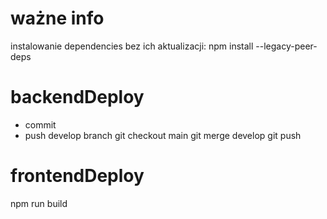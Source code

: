 # ważne info

instalowanie dependencies bez ich aktualizacji:
npm install --legacy-peer-deps

# backendDeploy

- commit
- push develop branch
  git checkout main
  git merge develop
  git push

# frontendDeploy

npm run build
